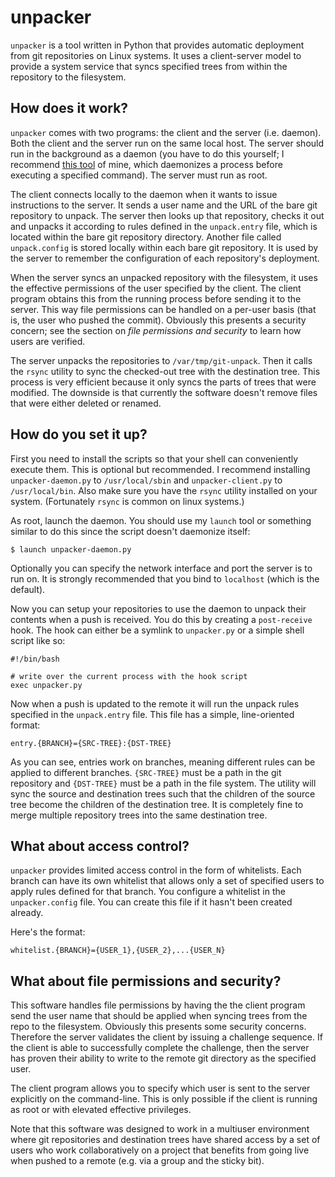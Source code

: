 # unpacker

`unpacker` is a tool written in Python that provides automatic deployment from
git repositories on Linux systems. It uses a client-server model to provide a
system service that syncs specified trees from within the repository to the
filesystem.

## How does it work?

`unpacker` comes with two programs: the client and the server (i.e. daemon).
Both the client and the server run on the same local host. The server should run
in the background as a daemon (you have to do this yourself; I recommend [this
tool](https://gist.github.com/RogerGee/cb68c56ec16db7f0a8fe) of mine, which
daemonizes a process before executing a specified command). The server must run
as root.

The client connects locally to the daemon when it wants to issue instructions to
the server. It sends a user name and the URL of the bare git repository to
unpack. The server then looks up that repository, checks it out and unpacks it
according to rules defined in the `unpack.entry` file, which is located within
the bare git repository directory. Another file called `unpack.config` is stored
locally within each bare git repository. It is used by the server to remember
the configuration of each repository's deployment.

When the server syncs an unpacked repository with the filesystem, it uses the
effective permissions of the user specified by the client. The client program
obtains this from the running process before sending it to the server. This way
file permissions can be handled on a per-user basis (that is, the user who
pushed the commit). Obviously this presents a security concern; see the section
on *file permissions and security* to learn how users are verified.

The server unpacks the repositories to `/var/tmp/git-unpack`. Then it calls the
`rsync` utility to sync the checked-out tree with the destination tree. This
process is very efficient because it only syncs the parts of trees that were
modified. The downside is that currently the software doesn't remove files that
were either deleted or renamed.

## How do you set it up?

First you need to install the scripts so that your shell can conveniently
execute them. This is optional but recommended. I recommend installing
`unpacker-daemon.py` to `/usr/local/sbin` and `unpacker-client.py` to
`/usr/local/bin`. Also make sure you have the `rsync` utility installed on your
system. (Fortunately `rsync` is common on linux systems.)

As root, launch the daemon. You should use my `launch` tool or something similar
to do this since the script doesn't daemonize itself:
```
$ launch unpacker-daemon.py
```
Optionally you can specify the network interface and port the server is to run
on. It is strongly recommended that you bind to `localhost` (which is the
default).

Now you can setup your repositories to use the daemon to unpack their contents
when a push is received. You do this by creating a `post-receive` hook. The hook
can either be a symlink to `unpacker.py` or a simple shell script like so:
```shell
#!/bin/bash

# write over the current process with the hook script
exec unpacker.py
```

Now when a push is updated to the remote it will run the unpack rules specified
in the `unpack.entry` file. This file has a simple, line-oriented format:
```
entry.{BRANCH}={SRC-TREE}:{DST-TREE}
```
As you can see, entries work on branches, meaning different rules can be applied
to different branches. `{SRC-TREE}` must be a path in the git repository and
`{DST-TREE}` must be a path in the file system. The utility will sync the source
and destination trees such that the children of the source tree become the
children of the destination tree. It is completely fine to merge multiple
repository trees into the same destination tree.

## What about access control?

`unpacker` provides limited access control in the form of whitelists. Each
branch can have its own whitelist that allows only a set of specified users to
apply rules defined for that branch. You configure a whitelist in the
`unpacker.config` file. You can create this file if it hasn't been created
already.

Here's the format:
```
whitelist.{BRANCH}={USER_1},{USER_2},...{USER_N}
```

## What about file permissions and security?

This software handles file permissions by having the the client program send the
user name that should be applied when syncing trees from the repo to the
filesystem. Obviously this presents some security concerns. Therefore the server
validates the client by issuing a challenge sequence. If the client is able to
successfully complete the challenge, then the server has proven their ability to
write to the remote git directory as the specified user.

The client program allows you to specify which user is sent to the server
explicitly on the command-line. This is only possible if the client is running
as root or with elevated effective privileges.

Note that this software was designed to work in a multiuser environment where
git repositories and destination trees have shared access by a set of users who
work collaboratively on a project that benefits from going live when pushed to a
remote (e.g. via a group and the sticky bit).
